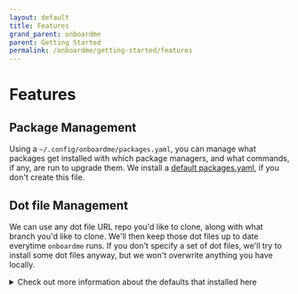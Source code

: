 ```yaml
---
layout: default
title: Features
grand_parent: onboardme
parent: Getting Started
permalink: /onboardme/getting-started/features
---
```


# Features

## Package Management
Using a `~/.config/onboardme/packages.yaml`, you can manage what packages get
installed with which package managers, and what commands, if any,
are run to upgrade them. We install a [default packages.yaml], if you don't
create this file.

## Dot file Management
We can use any dot file URL repo you'd like to clone, along with what branch
you'd like to clone. We'll then keep those dot files up to date everytime
`onboardme` runs. If you don't specify a set of dot files, we'll try to install
some dot files anyway, but we won't overwrite anything you have locally.

<details>
  <summary>Check out more information about the defaults that installed here</summary>

  ### Default dot files
  Here's where I'm putting various aliases and tooling that get installed if you
  use my [default dot files].

  #### Shell Prompt
  We use powerline which you can learn more about [here](/cli/powerline).


  #### Aliases and the commands they run
  Here's some default aliases you get when you use the default `.bashrc`

  | alias | command(s) the alias runs                   |
  |-------|---------------------------------------------|
  | `cat` | `rich` or `bat` (varies by file type)       |
  | `gph` | `git push && git push --tags`               |
  | `gs`  | `git status`                                |
  | `gsa` | prints `git status` for every sub directory |
  | `utc` | `date --utc`                                |

  - `rich`: This adds syntax highlighting and line numbers. We use `rich --pager`,
    for files longer than your current terminal height.
  - `bat`: (sometimes known as `batcat`) adds syntax highlighting, line numbers,
           and git diff features.

  #### CLI tools
  Here's some of the cli tools we install.

  TODO: fill this in, and make sure it doesn't conflict with other areas of the docs.

  #### Vim
  We use vim with these plugins you can learn more about [here](/vim).

  #### Neovim
  We use neovim alongside vim with these plugins you can learn more about [here](/neovim).

</details>

[default dot files]: https://github.com/jessebot/dot_files "default dot files"
[default packages.yaml]: https://github.com/jessebot/onboardme/blob/main/onboardme/config/packages.yaml "default packages.yaml"
